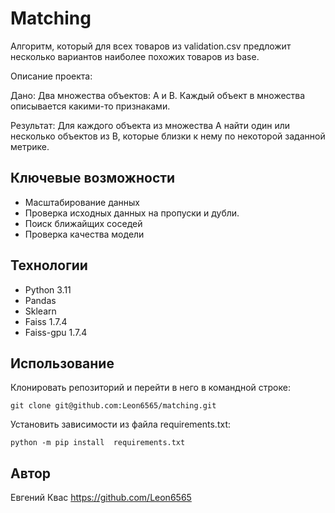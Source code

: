 # Matching

Алгоритм, который для всех товаров из validation.csv предложит несколько вариантов наиболее похожих товаров из base.

Описание проекта:

Дано: 
Два множества объектов: A и B. Каждый объект в множества описывается какими-то признаками.

Результат: 
Для каждого объекта из множества A найти один или несколько объектов из B, которые близки к нему по некоторой заданной метрике.


## Ключевые возможности 
- Масштабирование данных
- Проверка исходных данных на пропуски и дубли.
- Поиск ближайщих соседей
- Проверка качества модели


## Технологии
- Python 3.11
- Pandas
- Sklearn
- Faiss 1.7.4           
- Faiss-gpu 1.7.4 


## Использование
Клонировать репозиторий и перейти в него в командной строке:

```commandline
git clone git@github.com:Leon6565/matching.git
```


Установить зависимости из файла requirements.txt:

```commandline
python -m pip install  requirements.txt
```


## Автор
Евгений Квас
https://github.com/Leon6565